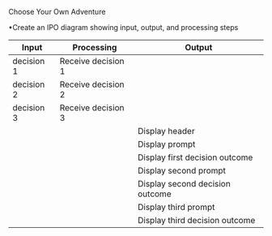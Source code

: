Choose Your Own Adventure

•Create an IPO diagram showing input, output, and processing steps

| Input      | Processing         | Output                          |
| ---------- | ------------------ | ------------------------------- |
| decision 1 | Receive decision 1 |                                 |
| decision 2 | Receive decision 2 |                                 |
| decision 3 | Receive decision 3 |                                 |
|            |                    | Display header                  |
|            |                    | Display prompt                  |
|            |                    | Display first decision outcome  |
|            |                    | Display second prompt           |
|            |                    | Display second decision outcome |
|            |                    | Display third prompt            |
|            |                    | Display third decision outcome  |
